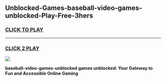 
## Unblocked-Games-baseball-video-games-unblocked-Play-Free-3hers
<h3>
<a href="https://premium76.site?title=baseball-video-games-unblocked&ref=09A">CLICK TO PLAY</a></h3>
<hr>

<h3>
<a href="https://premium76.site?title=baseball-video-games-unblocked&ref=09A">CLICK 2 PLAY</a>
  
</h3>

<a href="https://premium76.site?title=baseball-video-games-unblocked&ref=09A"><img src="https://clearcache.store/games.png"></a>


**baseball-video-games-unblocked games unblocked: Your Gateway to Fun and Accessible Online Gaming**
